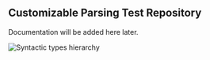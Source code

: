 
## Customizable Parsing Test Repository

Documentation will be added here later.

![Syntactic types hierarchy](./syntactic-types.png)
